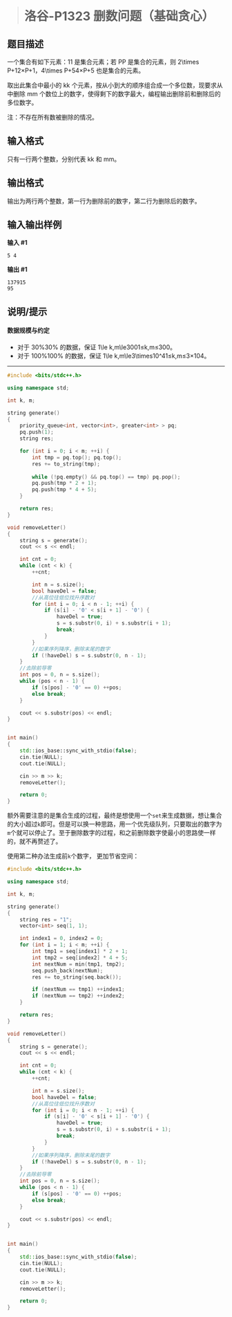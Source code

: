 > # 洛谷-P1323 删数问题（基础贪心）

## 题目描述

一个集合有如下元素：11 是集合元素；若 PP 是集合的元素，则 2\times P+12×P+1，4\times P+54×P+5 也是集合的元素。

取出此集合中最小的 kk 个元素，按从小到大的顺序组合成一个多位数，现要求从中删除 mm 个数位上的数字，使得剩下的数字最大，编程输出删除前和删除后的多位数字。

注：不存在所有数被删除的情况。

## 输入格式

只有一行两个整数，分别代表 kk 和 mm。

## 输出格式

输出为两行两个整数，第一行为删除前的数字，第二行为删除后的数字。

## 输入输出样例

**输入 #1**

```
5 4
```

**输出 #1**

```
137915
95
```

## 说明/提示

#### 数据规模与约定

- 对于 30\%30% 的数据，保证 1\le k,m\le3001≤k,m≤300。
- 对于 100\%100% 的数据，保证 1\le k,m\le3\times10^41≤k,m≤3×104。

-----

```c++
#include <bits/stdc++.h>

using namespace std;

int k, m;

string generate()
{
	priority_queue<int, vector<int>, greater<int> > pq;
	pq.push(1);
	string res;

	for (int i = 0; i < m; ++i) {
		int tmp = pq.top(); pq.top();
		res += to_string(tmp);
		
		while (!pq.empty() && pq.top() == tmp) pq.pop();
		pq.push(tmp * 2 + 1);
		pq.push(tmp * 4 + 5);
	}

	return res;
}

void removeLetter()
{
	string s = generate();
	cout << s << endl;

	int cnt = 0;
	while (cnt < k) {
		++cnt;

		int n = s.size();
		bool haveDel = false;
		//从高位往低位找升序数对
		for (int i = 0; i < n - 1; ++i) {
			if (s[i] - '0' < s[i + 1] - '0') {
				haveDel = true;
				s = s.substr(0, i) + s.substr(i + 1);
				break;
			}
		}
		//如果序列降序，删除末尾的数字
		if (!haveDel) s = s.substr(0, n - 1);
	}
	//去除前导零
	int pos = 0, n = s.size();
	while (pos < n - 1) {
		if (s[pos] - '0' == 0) ++pos;
		else break;
	}

	cout << s.substr(pos) << endl;
}


int main()
{
	std::ios_base::sync_with_stdio(false);
	cin.tie(NULL);
	cout.tie(NULL);

	cin >> m >> k;
	removeLetter();

    return 0;
}
```

额外需要注意的是集合生成的过程，最终是想使用一个`set`来生成数据，想让集合的大小超过`k`即可。但是可以换一种思路，用一个优先级队列，只要取出的数字为`m`个就可以停止了。至于删除数字的过程，和之前删除数字使最小的思路使一样的，就不再赘述了。



使用第二种办法生成前`k`个数字， 更加节省空间：

```c++
#include <bits/stdc++.h>

using namespace std;

int k, m;

string generate()
{
	string res = "1";
	vector<int> seq(1, 1);

	int index1 = 0, index2 = 0;
	for (int i = 1; i < m; ++i) {
		int tmp1 = seq[index1] * 2 + 1;
		int tmp2 = seq[index2] * 4 + 5;
		int nextNum = min(tmp1, tmp2);
		seq.push_back(nextNum);
		res += to_string(seq.back());

		if (nextNum == tmp1) ++index1;
		if (nextNum == tmp2) ++index2;
	}

	return res;
}

void removeLetter()
{
	string s = generate();
	cout << s << endl;

	int cnt = 0;
	while (cnt < k) {
		++cnt;

		int n = s.size();
		bool haveDel = false;
		//从高位往低位找升序数对
		for (int i = 0; i < n - 1; ++i) {
			if (s[i] - '0' < s[i + 1] - '0') {
				haveDel = true;
				s = s.substr(0, i) + s.substr(i + 1);
				break;
			}
		}
		//如果序列降序，删除末尾的数字
		if (!haveDel) s = s.substr(0, n - 1);
	}
	//去除前导零
	int pos = 0, n = s.size();
	while (pos < n - 1) {
		if (s[pos] - '0' == 0) ++pos;
		else break;
	}

	cout << s.substr(pos) << endl;
}


int main()
{
	std::ios_base::sync_with_stdio(false);
	cin.tie(NULL);
	cout.tie(NULL);

	cin >> m >> k;
	removeLetter();

    return 0;
}
```